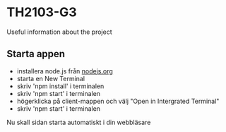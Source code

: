 # TH2103-G3
Useful information about the project

## Starta appen
- installera node.js från [nodejs.org](https://nodejs.org/en/download/)  
- starta en New Terminal  
- skriv 'npm install' i terminalen  
- skriv 'npm start' i terminalen  
- högerklicka på client-mappen och välj "Open in Intergrated Terminal"  
- skriv 'npm start' i terminalen

Nu skall sidan starta automatiskt i din webbläsare
